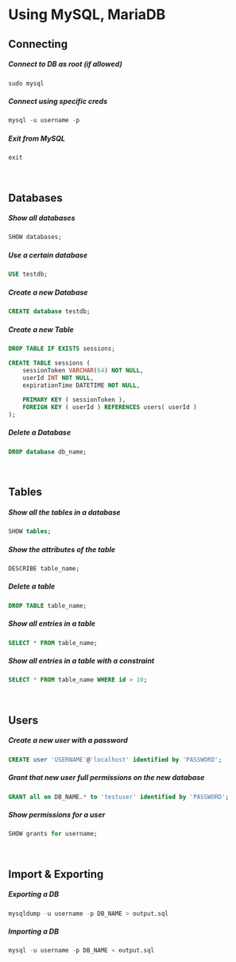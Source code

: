 # Using MySQL, MariaDB

## Connecting

##### Connect to DB as root (if allowed)
```sql
sudo mysql
```

##### Connect using specific creds
```sql
mysql -u username -p
```

##### Exit from MySQL
```sql
exit
```


<br>

## Databases

##### Show all databases
```sql
SHOW databases;
```

##### Use a certain database
```sql
USE testdb;
```

##### Create a new Database
```sql
CREATE database testdb;
```

##### Create a new Table
```sql
DROP TABLE IF EXISTS sessions;

CREATE TABLE sessions (
	sessionToken VARCHAR(64) NOT NULL,
	userId INT NOT NULL,
	expirationTime DATETIME NOT NULL,
	
	PRIMARY KEY ( sessionToken ),
	FOREIGN KEY ( userId ) REFERENCES users( userId )
);
```

##### Delete a Database
```sql
DROP database db_name;
```


<br>

## Tables

##### Show all the tables in a database
```sql
SHOW tables;
```

##### Show the attributes of the table
```sql
DESCRIBE table_name;
```

##### Delete a table
```sql
DROP TABLE table_name;
```

##### Show all entries in a table
```sql
SELECT * FROM table_name;
```

##### Show all entries in a table with a constraint
```sql
SELECT * FROM table_name WHERE id > 10;
```

<br>

## Users

##### Create a new user with a password
```sql
CREATE user 'USERNAME'@'localhost' identified by 'PASSWORD';
```

##### Grant that new user full permissions on the new database
```sql
GRANT all on DB_NAME.* to 'testuser' identified by 'PASSWORD';
```

##### Show permissions for a user
```sql
SHOW grants for username;
```


<br>

## Import & Exporting

##### Exporting a DB
```sql
mysqldump -u username -p DB_NAME > output.sql
```

##### Importing a DB
```sql
mysql -u username -p DB_NAME < output.sql
```